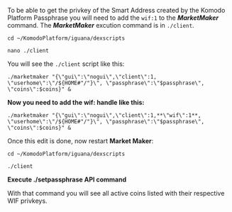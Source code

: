 To be able to get the privkey of the Smart Address created by the Komodo Platform Passphrase you will need to add the `wif:1` to the _**MarketMaker**_ command. The _**MarketMaker**_ excution command is in `./client`. 


`cd ~/KomodoPlatform/iguana/dexscripts`


`nano ./client`

You will see the `./client` script like this:

  `./marketmaker "{\"gui\":\"nogui\",\"client\":1, \"userhome\":\"/${HOME#"/"}\", \"passphrase\":\"$passphrase\", \"coins\":$coins}" &`

**Now you need to add the wif: handle like this:**

`./marketmaker "{\"gui\":\"nogui\",\"client\":1,**\"wif\":1**, \"userhome\":\"/${HOME#"/"}\", \"passphrase\":\"$passphrase\", \"coins\":$coins}" &`

Once this edit is done, now restart **Market Maker**:

`cd ~/KomodoPlatform/iguana/dexscripts`

`./client`

**Execute **./setpassphrase** API command**

With that command you will see all active coins listed with their respective WIF privkeys.